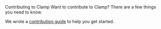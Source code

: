 Contributing to Clamp
Want to contribute to Clamp? There are a few things you need to know.

We wrote a [contribution guide](https://clamp-orchestrator.github.io/clamp-orchestrator/docs/contribution-guide) to help you get started.
